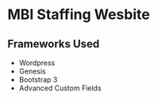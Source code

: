 MBI Staffing Wesbite 
=================

Frameworks Used
----------------------------------
- Wordpress
- Genesis 
- Bootstrap 3
- Advanced Custom Fields
